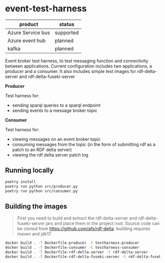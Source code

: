 # event-test-harness

| product           | status    |
| ----------------- | --------- |
| Azure Service bus | supported |
| Azure event hub   | planned   |
| kafka             | planned   |

Event broker test harness, to test messaging function and connectivity between
applications. Current configuration includes two applications, a producer and a consumer.
It also includes simple test images for rdf-delta-server and rdf-delta-fuseki-server

**Producer**

Test harness for:

- sending sparql queries to a sparql endpoint
- sending events to a message broker topic

**Consumer**

Test harness for:

- viewing messages on an event broker topic
- consuming messages from the topic (in the form of submitting rdf as a patch to an RDF delta server)
- viewing the rdf delta server patch log

## Running locally

```bash
poetry install
poetry run python src/producer.py
poetry run python src/consumer.py
```

## Building the images

> First you need to build and extract the rdf-delta-server and rdf-delta-fuseki-server jars and place
them in the project root. Source code can be cloned from https://github.com/afs/rdf-delta. building
requires maven and jdk17.


```bash
docker build . -f Dockerfile-producer -t testharness-producer
docker build . -f Dockerfile-consumer -t testharness-consumer
docker build . -f Dockerfile-rdf-delta-server -t rdf-delta-server
docker build . -f Dockerfile-rdf-delta-fuseki-server -t rdf-delta-fuseki-server
```
